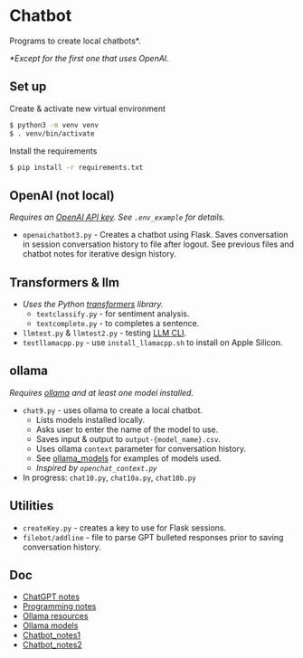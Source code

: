 # Chatbot

Programs to create local chatbots\*.

*\*Except for the first one that uses OpenAI.*

## Set up
Create & activate new virtual environment

   ```bash
   $ python3 -m venv venv
   $ . venv/bin/activate
   ```

Install the requirements

   ```bash
   $ pip install -r requirements.txt
   ```

## OpenAI (not local)
*Requires an [OpenAI API key](https://platform.openai.com/api-keys). See `.env_example` for details.*
* `openaichatbot3.py` - Creates a chatbot using Flask. Saves conversation in session conversation history to file after logout. See previous files and chatbot notes for iterative design history.

## Transformers & llm
* *Uses the Python [transformers](https://pypi.org/project/transformers/) library.*
  * `textclassify.py` - for sentiment analysis.
  * `textcomplete.py` - to completes a sentence.
* `llmtest.py` & `llmtest2.py` - testing [LLM CLI](https://llm.datasette.io).
* `testllamacpp.py` - use `install_llamacpp.sh` to install on Apple Silicon.

## ollama
*Requires [ollama](https://ollama.ai/) and at least one model installed.*
* `chat9.py` - uses ollama to create a local chatbot. 
  * Lists models installed locally. 
  * Asks user to enter the name of the model to use. 
  * Saves input & output to `output-{model_name}.csv`. 
  * Uses ollama `context` parameter for conversation history. 
  * See [ollama_models](doc/ollama_models.md) for examples of models used. 
  * *Inspired by `openchat_context.py`*
* In progress: `chat10.py`, `chat10a.py`, `chat10b.py`

## Utilities
* `createKey.py` - creates a key to use for Flask sessions.
* `filebot/addline` - file to parse GPT bulleted responses prior to saving conversation history.

## Doc
* [ChatGPT notes](doc/ChatGPTnotes.md)
* [Programming notes](doc/Programmingnotes.md)
* [Ollama resources](doc/ollama_res.md)
* [Ollama models](doc/ollama_models.md)
* [Chatbot_notes1](doc/Chatbot_notes1.md)
* [Chatbot_notes2](doc/Chatbot_notes2.md)
